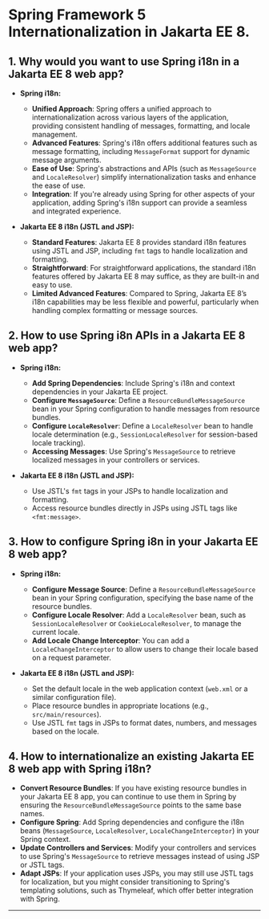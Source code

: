 # Spring Framework 5 Internationalization in Jakarta EE 8. 

## 1. Why would you want to use Spring i18n in a Jakarta EE 8 web app?
- **Spring i18n:**
    - **Unified Approach**: Spring offers a unified approach to internationalization across various layers of the application, providing consistent handling of messages, formatting, and locale management.
    - **Advanced Features**: Spring's i18n offers additional features such as message formatting, including `MessageFormat` support for dynamic message arguments.
    - **Ease of Use**: Spring's abstractions and APIs (such as `MessageSource` and `LocaleResolver`) simplify internationalization tasks and enhance the ease of use.
    - **Integration**: If you're already using Spring for other aspects of your application, adding Spring's i18n support can provide a seamless and integrated experience.

- **Jakarta EE 8 i18n (JSTL and JSP):**
    - **Standard Features**: Jakarta EE 8 provides standard i18n features using JSTL and JSP, including `fmt` tags to handle localization and formatting.
    - **Straightforward**: For straightforward applications, the standard i18n features offered by Jakarta EE 8 may suffice, as they are built-in and easy to use.
    - **Limited Advanced Features**: Compared to Spring, Jakarta EE 8’s i18n capabilities may be less flexible and powerful, particularly when handling complex formatting or message sources.

## 2. How to use Spring i8n APIs in a Jakarta EE 8 web app?
- **Spring i18n:**
    - **Add Spring Dependencies**: Include Spring's i18n and context dependencies in your Jakarta EE project.
    - **Configure `MessageSource`**: Define a `ResourceBundleMessageSource` bean in your Spring configuration to handle messages from resource bundles.
    - **Configure `LocaleResolver`**: Define a `LocaleResolver` bean to handle locale determination (e.g., `SessionLocaleResolver` for session-based locale tracking).
    - **Accessing Messages**: Use Spring's `MessageSource` to retrieve localized messages in your controllers or services.

- **Jakarta EE 8 i18n (JSTL and JSP):**
    - Use JSTL's `fmt` tags in your JSPs to handle localization and formatting.
    - Access resource bundles directly in JSPs using JSTL tags like `<fmt:message>`.

## 3. How to configure Spring i8n in your Jakarta EE 8 web app?
- **Spring i18n:**
    - **Configure Message Source**: Define a `ResourceBundleMessageSource` bean in your Spring configuration, specifying the base name of the resource bundles.
    - **Configure Locale Resolver**: Add a `LocaleResolver` bean, such as `SessionLocaleResolver` or `CookieLocaleResolver`, to manage the current locale.
    - **Add Locale Change Interceptor**: You can add a `LocaleChangeInterceptor` to allow users to change their locale based on a request parameter.

- **Jakarta EE 8 i18n (JSTL and JSP):**
    - Set the default locale in the web application context (`web.xml` or a similar configuration file).
    - Place resource bundles in appropriate locations (e.g., `src/main/resources`).
    - Use JSTL `fmt` tags in JSPs to format dates, numbers, and messages based on the locale.

## 4. How to internationalize an existing Jakarta EE 8 web app with Spring i18n?
- **Convert Resource Bundles**: If you have existing resource bundles in your Jakarta EE 8 app, you can continue to use them in Spring by ensuring the `ResourceBundleMessageSource` points to the same base names.
- **Configure Spring**: Add Spring dependencies and configure the i18n beans (`MessageSource`, `LocaleResolver`, `LocaleChangeInterceptor`) in your Spring context.
- **Update Controllers and Services**: Modify your controllers and services to use Spring's `MessageSource` to retrieve messages instead of using JSP or JSTL tags.
- **Adapt JSPs**: If your application uses JSPs, you may still use JSTL tags for localization, but you might consider transitioning to Spring's templating solutions, such as Thymeleaf, which offer better integration with Spring.

---